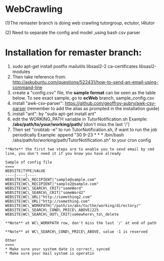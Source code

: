 # WebCrawling

(1)The remaster branch is doing web crawling tutorgroup, ectutor, l4tutor

(2) Need to separate the config and model ,using bash csv parser

Installation for remaster branch:
====
1. sudo apt-get install postfix mailutils libsasl2-2 ca-certificates libsasl2-modules
2. Then take reference from: http://askubuntu.com/questions/522431/how-to-send-an-email-using-command-line
3. create a "config.csv" file, the **sample format** can be seen as the table below. To see exact sample, go to **ecWeb** branch, sample\_config.csv
4. install "awk-csv-parser": https://github.com/geoffroy-aubry/awk-csv-parser (remember to add the alias as prompted in the installation guide)
5. install "ant": by "sudo apt-get install ant"
6. edit the WORKING\_PATH variable in TutorNotification.sh
  Example: **/abs/path/to/your/working/path/** (don't miss the last '/')
  7. Then set "crobtab -e" to run TutorNotification.sh, if want to run the job periodically
    Example: append "30 9-23 * * * /bin/bash /abs/path/to/working/path/TutorNotification.sh" to your cron config

    **Note** the first two steps are to enable you to send email by cmd line, you don't need it if you know you have already

    Sample of config file
    ====
    WEBSITE|TYPE|VALUE
    ----|----|----
    WEBSITE|WC\_RECIPIENT|"sample@sample.com"
    WEBSITE|WC\_RECIPIENT|"sample2@sample.com"
    WEBSITE|WC\_SEARCH\_CRIT|"someWord"
    WEBSITE|WC\_SEARCH\_CRIT|"someWord2"
    WEBSITE|WC\_URL|"http://something2.com"
    WEBSITE|WC\_URL|"http://something.com"
    WEBSITE|WC\_WORKPATH|"/path/in/abs/to/the/working/directory/"
    WEBSITE|WC\_SEARCH\_COND\_PRICE\_ABOVE|225
    WEBSITE|WC\_SEARCH\_OUT\_CRIT|somewhere\_to\_delete

    **Note** at WC\_WORKPATH row, don't miss the last '/' at end of path

    **Note** at WC\_SEARCH\_COND\_PRICE\_ABOVE, value -1 is reserved

    Other
    ====
    * Make sure your system date is correct, synced
    * Make sure your mail system is operatin
